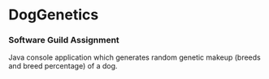 # DogGenetics
### Software Guild Assignment
Java console application which generates random genetic makeup (breeds and breed percentage) of a dog.
